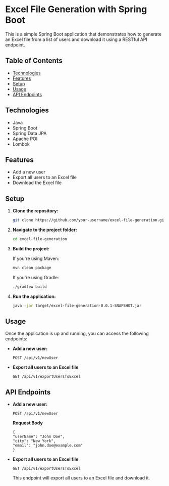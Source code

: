 # Excel File Generation with Spring Boot

This is a simple Spring Boot application that demonstrates how to generate an Excel file from a list of users and download it using a RESTful API endpoint.

## Table of Contents

- [Technologies](#technologies)
- [Features](#features)
- [Setup](#setup)
- [Usage](#usage)
- [API Endpoints](#api-endpoints)


## Technologies

- Java
- Spring Boot
- Spring Data JPA
- Apache POI
- Lombok

## Features

- Add a new user
- Export all users to an Excel file
- Download the Excel file

## Setup

1. **Clone the repository:**

    ```bash
    git clone https://github.com/your-username/excel-file-generation.git
    ```

2. **Navigate to the project folder:**

    ```bash
    cd excel-file-generation
    ```

3. **Build the project:**

    If you're using Maven:

    ```bash
    mvn clean package
    ```

    If you're using Gradle:

    ```bash
    ./gradlew build
    ```

4. **Run the application:**

    ```bash
    java -jar target/excel-file-generation-0.0.1-SNAPSHOT.jar
    ```

## Usage

Once the application is up and running, you can access the following endpoints:

- **Add a new user:**

  ```http
  POST /api/v1/newUser
  ```
- **Export all users to an Excel file**

  ```http
  GET /api/v1/exportUsersToExcel
  ```

## API Endpoints

- **Add a new user:**

  ```http
  POST /api/v1/newUser
  ```
     **Request Body**

    ```http
    {
  "userName": "John Doe",
  "city": "New York",
  "email": "john.doe@example.com"
  }
  ``` 

- **Export all users to an Excel file**

  ```http
  GET /api/v1/exportUsersToExcel

  ```

  This endpoint will export all users to an Excel file and download it.


